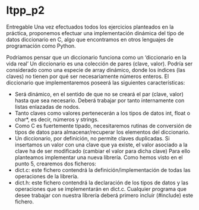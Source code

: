 # ltpp_p2
Entregable
Una vez efectuados todos los ejercicios planteados en la práctica, proponemos efectuar una
implementación dinámica del tipo de datos diccionario en C, algo que encontramos en otros
lenguajes de programación como Python.

Podríamos pensar que un diccionario funciona como un ‘diccionario en la vida real’
Un diccionario es una colección de pares (clave, valor). Podría ser considerado como una especie
de array dinámico, donde los índices (las claves) no tienen por qué ser necesariamente números
enteros. 
El diccionario que implementaremos poseerá las siguientes características:
- Será dinámico, en el sentido de que no se creará el par (clave, valor) hasta que sea
necesario. 
Deberá trabajar por tanto internamente con listas enlazadas de nodos.
- Tanto claves como valores pertenecerán a los tipos de datos int, float o char*, es decir,
números y strings.
- Como C es fuertemente tipado, necesitaremos rutinas de conversión de tipos de datos
para almacenar/recuperar los elementos del diccionario.
- Un diccionario, por definición, no permite claves duplicadas. Si insertamos un valor con
una clave que ya existe, el valor asociado a la clave ha de ser modificado (cambiar el valor
para dicha clave)
Para ello planteamos implementar una nueva librería. Como hemos visto en el punto 5, crearemos
dos ficheros:
- dict.c: este fichero contendrá la definición/implementación de todas las operaciones de
la librería.
- dict.h: este fichero contendrá la declaración de los tipos de datos y las operaciones que
se implementarán en dict.c. Cualquier programa que desee trabajar con nuestra librería
deberá primero incluir (#include) este fichero.